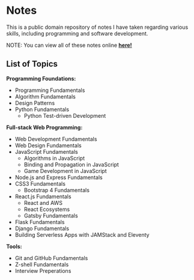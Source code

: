 # Notes

This is a public domain repository of notes I have taken regarding various skills, including programming and software development.

NOTE: You can view all of these notes online [**here!**](https://brennanbrown.github.io/notes)

## List of Topics

**Programming Foundations:**

- Programming Fundamentals
- Algorithm Fundamentals
- Design Patterns
- Python Fundamentals
  - Python Test-driven Development

**Full-stack Web Programming:**

- Web Development Fundamentals
- Web Design Fundamentals
- JavaScript Fundamentals
  - Algorithms in JavaScript
  - Binding and Propagation in JavaScript
  - Game Development in JavaScript
- Node.js and Express Fundamentals
- CSS3 Fundamentals
  - Bootstrap 4 Fundamentals
- React.js Fundamentals
  - React and AWS
  - React Ecosystems
  - Gatsby Fundamentals
- Flask Fundamentals
- Django Fundamentals
- Building Serverless Apps with JAMStack and Eleventy

**Tools:**

- Git and GitHub Fundamentals
- Z-shell Fundamentals
- Interview Preperations
